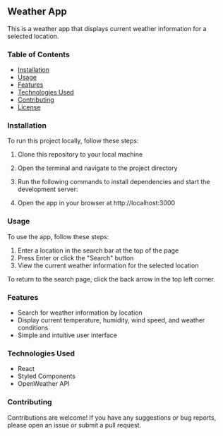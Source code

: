 ## Weather App

This is a weather app that displays current weather information for a selected location.

### Table of Contents

- [Installation](#installation)
- [Usage](#usage)
- [Features](#features)
- [Technologies Used](#technologies-used)
- [Contributing](#contributing)
- [License](#license)

### Installation

To run this project locally, follow these steps:

1. Clone this repository to your local machine
2. Open the terminal and navigate to the project directory
3. Run the following commands to install dependencies and start the development server:


4. Open the app in your browser at http://localhost:3000

### Usage

To use the app, follow these steps:

1. Enter a location in the search bar at the top of the page
2. Press Enter or click the "Search" button
3. View the current weather information for the selected location

To return to the search page, click the back arrow in the top left corner.

### Features

- Search for weather information by location
- Display current temperature, humidity, wind speed, and weather conditions
- Simple and intuitive user interface

### Technologies Used

- React
- Styled Components
- OpenWeather API

### Contributing

Contributions are welcome! If you have any suggestions or bug reports, please open an issue or submit a pull request.


